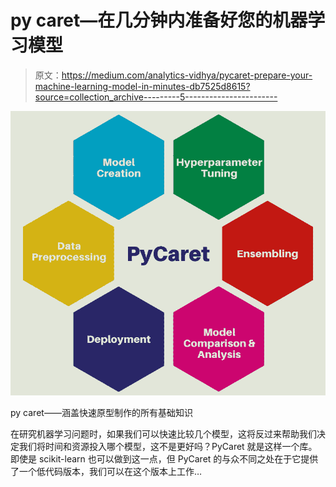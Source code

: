 # py caret—在几分钟内准备好您的机器学习模型

> 原文：<https://medium.com/analytics-vidhya/pycaret-prepare-your-machine-learning-model-in-minutes-db7525d8615?source=collection_archive---------5----------------------->

![](img/3bcfcafc909c62e63ca99a372afd1473.png)

py caret——涵盖快速原型制作的所有基础知识

在研究机器学习问题时，如果我们可以快速比较几个模型，这将反过来帮助我们决定我们将时间和资源投入哪个模型，这不是更好吗？PyCaret 就是这样一个库。即使是 scikit-learn 也可以做到这一点，但 PyCaret 的与众不同之处在于它提供了一个低代码版本，我们可以在这个版本上工作…
